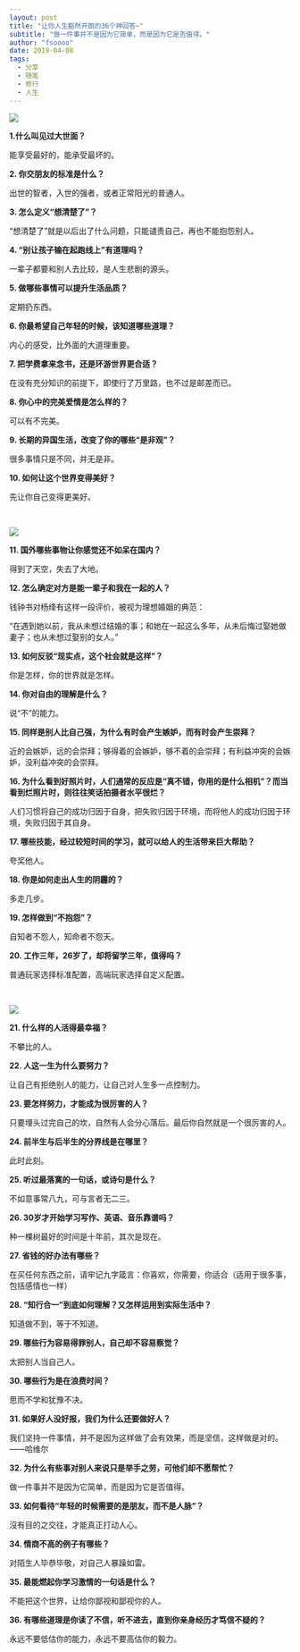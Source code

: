 ```yaml
---
layout: post
title: "让你人生豁然开朗的36个神回答~"
subtitle: "做一件事并不是因为它简单，而是因为它是否值得。"
author: "fsoooo"
date: 2019-04-08
tags:
  - 分享
  - 随笔
  - 修行
  - 人生
---
```


![](https://upload-images.jianshu.io/upload_images/6943526-7339ebbe1cfb26b5.png?imageMogr2/auto-orient/strip%7CimageView2/2/w/1240)


**1.什么叫见过大世面？**

能享受最好的，能承受最坏的。



**2. 你交朋友的标准是什么？**

出世的智者，入世的强者，或者正常阳光的普通人。



**3. 怎么定义“想清楚了”？**

“想清楚了”就是以后出了什么问题，只能谴责自己，再也不能抱怨别人。



**4. “别让孩子输在起跑线上”有道理吗？**

一辈子都要和别人去比较，是人生悲剧的源头。



**5. 做哪些事情可以提升生活品质？**

定期扔东西。



**6. 你最希望自己年轻的时候，该知道哪些道理？**

内心的感受，比外面的大道理重要。






**7. 把学费拿来念书，还是环游世界更合适？**

在没有充分知识的前提下，即使行了万里路，也不过是邮差而已。



**8. 你心中的完美爱情是怎么样的？**

可以有不完美。



**9. 长期的异国生活，改变了你的哪些“是非观”？**

很多事情只是不同，并无是非。



**10. 如何让这个世界变得美好？**

先让你自己变得更美好。


<br/>

![](https://upload-images.jianshu.io/upload_images/6943526-71466fe11267bfd5.jpg?imageMogr2/auto-orient/strip%7CimageView2/2/w/1240)



**11. 国外哪些事物让你感觉还不如呆在国内？**

得到了天空，失去了大地。



**12. 怎么确定对方是能一辈子和我在一起的人？**

钱钟书对杨绛有这样一段评价，被视为理想婚姻的典范：



“在遇到她以前，我从未想过结婚的事；和她在一起这么多年，从未后悔过娶她做妻子；也从未想过娶别的女人。”






**13. 如何反驳“现实点，这个社会就是这样”？**

你是怎样，你的世界就是怎样。



**14. 你对自由的理解是什么？**

说“不”的能力。



**15. 同样是别人比自己强，为什么有时会产生嫉妒，而有时会产生崇拜？**

近的会嫉妒，远的会崇拜；够得着的会嫉妒，够不着的会崇拜；有利益冲突的会嫉妒，没利益冲突的会崇拜。



**16. 为什么看到好照片时，人们通常的反应是“真不错，你用的是什么相机”？而当看到烂照片时，则往往笑话拍摄者水平很烂？**

人们习惯将自己的成功归因于自身，把失败归因于环境，而将他人的成功归因于环境，失败归因于其自身。



**17. 哪些技能，经过较短时间的学习，就可以给人的生活带来巨大帮助？**

夸奖他人。



**18. 你是如何走出人生的阴霾的？**

多走几步。







**19. 怎样做到“不抱怨”？**

自知者不怨人，知命者不怨天。



**20. 工作三年，26岁了，却将留学三年，值得吗？**

普通玩家选择标准配置，高端玩家选择自定义配置。


<br/>

![](https://upload-images.jianshu.io/upload_images/6943526-68e69f14fa3e7516.jpg?imageMogr2/auto-orient/strip%7CimageView2/2/w/1240)



**21. 什么样的人活得最幸福？**

不攀比的人。



**22. 人这一生为什么要努力？**

让自己有拒绝别人的能力，让自己对人生多一点控制力。



**23. 要怎样努力，才能成为很厉害的人？**

只要埋头过完自己的坎，自然有人会分心落后。最后你自然就是一个很厉害的人。



**24. 前半生与后半生的分界线是在哪里？**

此时此刻。





**25. 听过最落寞的一句话，或诗句是什么？**

不如意事常八九，可与言者无二三。



**26. 30岁才开始学习写作、英语、音乐靠谱吗？**

种一棵树最好的时间是十年前，其次是现在。



**27. 省钱的好办法有哪些？**

在买任何东西之前，请牢记九字箴言：你喜欢，你需要，你适合（适用于很多事，包括感情也一样）



**28. “知行合一”到底如何理解？又怎样运用到实际生活中？**

知道做不到，等于不知道。



**29. 哪些行为容易得罪别人，自己却不容易察觉？**

太把别人当自己人。



**30. 哪些行为是在浪费时间？**

思而不学和犹豫不决。







**31. 如果好人没好报，我们为什么还要做好人？**

我们坚持一件事情，并不是因为这样做了会有效果，而是坚信，这样做是对的。——哈维尔



**32. 为什么有些事对别人来说只是举手之劳，可他们却不愿帮忙？**

做一件事并不是因为它简单，而是因为它是否值得。



**33. 如何看待“年轻的时候需要的是朋友，而不是人脉”？**

沒有目的之交往，才能真正打动人心。



**34. 情商不高的例子有哪些？**

对陌生人毕恭毕敬，对自己人暴躁如雷。



**35. 最能燃起你学习激情的一句话是什么？**

不能把这个世界，让给你鄙视和鄙视你的人。



**36. 有哪些道理是你读了不信，听不进去，直到你亲身经历才笃信不疑的？**

永远不要低估你的能力，永远不要高估你的毅力。
